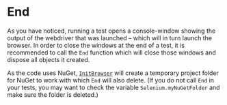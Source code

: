 # End
<a name="end"></a>

As you have noticed, running a test opens a console-window showing the output of the webdriver that was launched – which will in turn launch the browser. In order to close the windows at the end of a test, it is recommended to call the `End` function which will close those windows and dispose all objects it created.

As the code uses NuGet, [`InitBrowser`](InitBrowser.md) will create a temporary project folder for NuGet to work with which `End` will also delete. (If you do not call `End` in your tests, you may want to check the variable `Selenium.myNuGetFolder` and make sure the folder is deleted.)
